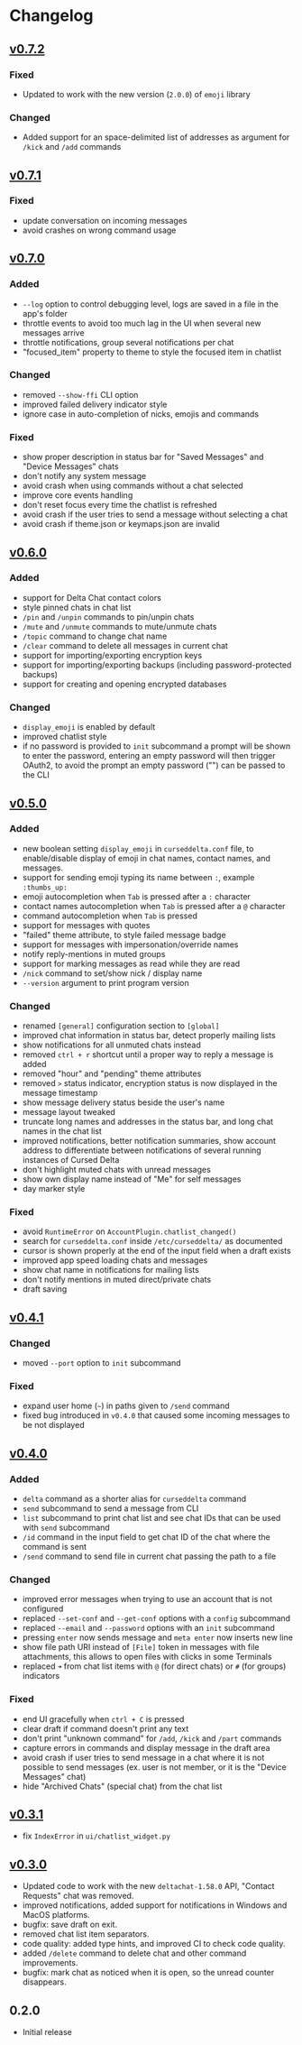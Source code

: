 # Changelog

## [v0.7.2]

### Fixed

- Updated to work with the new version (`2.0.0`) of `emoji` library

### Changed

- Added support for an space-delimited list of addresses as argument for `/kick` and `/add` commands

## [v0.7.1]

### Fixed

- update conversation on incoming messages
- avoid crashes on wrong command usage

## [v0.7.0]

### Added

- `--log` option to control debugging level, logs are saved in a file in the app's folder
- throttle events to avoid too much lag in the UI when several new messages arrive
- throttle notifications, group several notifications per chat
- "focused_item" property to theme to style the focused item in chatlist

### Changed

- removed `--show-ffi` CLI option
- improved failed delivery indicator style
- ignore case in auto-completion of nicks, emojis and commands

### Fixed

- show proper description in status bar for "Saved Messages" and "Device Messages" chats
- don't notify any system message
- avoid crash when using commands without a chat selected
- improve core events handling
- don't reset focus every time the chatlist is refreshed
- avoid crash if the user tries to send a message without selecting a chat
- avoid crash if theme.json or keymaps.json are invalid

## [v0.6.0]

### Added

- support for Delta Chat contact colors
- style pinned chats in chat list
- `/pin` and `/unpin` commands to pin/unpin chats
- `/mute` and `/unmute` commands to mute/unmute chats
- `/topic` command to change chat name
- `/clear` command to delete all messages in current chat
- support for importing/exporting encryption keys
- support for importing/exporting backups (including password-protected backups)
- support for creating and opening encrypted databases

### Changed

- `display_emoji` is enabled by default
- improved chatlist style
- if no password is provided to `init` subcommand a prompt will be shown to enter the password, entering an empty password will then trigger OAuth2, to avoid the prompt an empty password ("") can be passed to the CLI

## [v0.5.0]

### Added

- new boolean setting `display_emoji` in `curseddelta.conf` file, to enable/disable display of emoji in chat names, contact names, and messages.
- support for sending emoji typing its name between `:`, example `:thumbs_up:`
- emoji autocompletion when `Tab` is pressed after a `:` character
- contact names autocompletion when `Tab` is pressed after a `@` character
- command autocompletion when `Tab` is pressed
- support for messages with quotes
- "failed" theme attribute, to style failed message badge
- support for messages with impersonation/override names
- notify reply-mentions in muted groups
- support for marking messages as read while they are read
- `/nick` command to set/show nick / display name
- `--version` argument to print program version

### Changed

- renamed `[general]` configuration section to `[global]`
- improved chat information in status bar, detect properly mailing lists
- show notifications for all unmuted chats instead
- removed `ctrl + r` shortcut until a proper way to reply a message is added
- removed "hour" and "pending" theme attributes
- removed `>` status indicator, encryption status is now displayed in the message timestamp
- show message delivery status beside the user's name
- message layout tweaked
- truncate long names and addresses in the status bar, and long chat names in the chat list
- improved notifications, better notification summaries, show account address to differentiate between notifications of several running instances of Cursed Delta
- don't highlight muted chats with unread messages
- show own display name instead of "Me" for self messages
- day marker style

### Fixed

- avoid `RuntimeError` on `AccountPlugin.chatlist_changed()`
- search for `curseddelta.conf` inside `/etc/curseddelta/` as documented
- cursor is shown properly at the end of the input field when a draft exists
- improved app speed loading chats and messages
- show chat name in notifications for mailing lists
- don't notify mentions in muted direct/private chats
- draft saving

## [v0.4.1]

### Changed

- moved `--port` option to `init` subcommand

### Fixed

- expand user home (`~`) in paths given to `/send` command
- fixed bug introduced in `v0.4.0` that caused some incoming messages to be not displayed

## [v0.4.0]

### Added

- `delta` command as a shorter alias for `curseddelta` command
- `send` subcommand to send a message from CLI
- `list` subcommand to print chat list and see chat IDs that can be used with `send` subcommand
- `/id` command in the input field to get chat ID of the chat where the command is sent
- `/send` command to send file in current chat passing the path to a file

### Changed

- improved error messages when trying to use an account that is not configured
- replaced `--set-conf` and `--get-conf` options with a `config` subcommand
- replaced `--email` and `--password` options with an `init` subcommand
- pressing `enter` now sends message and `meta enter` now inserts new line
- show file path URI instead of `[File]` token in messages with file attachments, this allows to open files with clicks in some Terminals
- replaced `➜` from chat list items with `@` (for direct chats) or `#` (for groups) indicators

### Fixed

- end UI gracefully when `ctrl + C` is pressed
- clear draft if command doesn't print any text
- don't print "unknown command" for `/add`, `/kick` and `/part` commands
- capture errors in commands and display message in the draft area
- avoid crash if user tries to send message in a chat where it is not possible to send messages (ex. user is not member, or it is the "Device Messages" chat)
- hide "Archived Chats" (special chat) from the chat list

## [v0.3.1]

- fix `IndexError` in `ui/chatlist_widget.py`

## [v0.3.0]

- Updated code to work with the new `deltachat-1.58.0` API, "Contact Requests" chat was removed.
- improved notifications, added support for notifications in Windows and MacOS platforms.
- bugfix: save draft on exit.
- removed chat list item separators.
- code quality: added type hints, and improved CI to check code quality.
- added `/delete` command to delete chat and other command improvements.
- bugfix: mark chat as noticed when it is open, so the unread counter disappears.

## 0.2.0

- Initial release


[v0.7.2]: https://github.com/adbenitez/deltachat-cursed/compare/v0.7.1...v0.7.2
[v0.7.1]: https://github.com/adbenitez/deltachat-cursed/compare/v0.7.0...v0.7.1
[v0.7.0]: https://github.com/adbenitez/deltachat-cursed/compare/v0.6.0...v0.7.0
[v0.6.0]: https://github.com/adbenitez/deltachat-cursed/compare/v0.5.0...v0.6.0
[v0.5.0]: https://github.com/adbenitez/deltachat-cursed/compare/v0.4.1...v0.5.0
[v0.4.1]: https://github.com/adbenitez/deltachat-cursed/compare/v0.4.0...v0.4.1
[v0.4.0]: https://github.com/adbenitez/deltachat-cursed/compare/v0.3.1...v0.4.0
[v0.3.1]: https://github.com/adbenitez/deltachat-cursed/compare/v0.3.0...v0.3.1
[v0.3.0]: https://github.com/adbenitez/deltachat-cursed/compare/v0.2.0...v0.3.0

